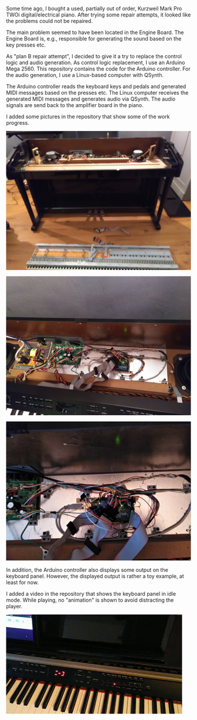 
Some time ago, I bought a used, partially out of order, Kurzweil Mark Pro TWOi digital/electrical piano.
After trying some repair attempts, it looked like the problems could not be repaired.

The main problem seemed to have been located in the Engine Board.
The Engine Board is, e.g., responsible for generating the sound based on the key presses etc.

As "plan B repair attempt", I decided to give it a try to replace the control logic and audio generation.
As control logic replacement, I use an Arduino Mega 2560.
This repository contains the code for the Arduino controller.
For the audio generation, I use a Linux-based computer with QSynth.

The Arduino controller reads the keyboard keys and pedals and generated MIDI messages based on the presses etc.
The Linux computer receives the generated MIDI messages and generates audio via QSynth.
The audio signals are send back to the amplifier board in the piano.

I added some pictures in the repository that show some of the work progress.

![Disassembled Keyboard](https://github.com/ruedigergad/kw_mp2i_kbd2midi/blob/main/keyboard_disassembled.jpg?raw=true)

![Keyboard Internals Controller Replacement](https://github.com/ruedigergad/kw_mp2i_kbd2midi/blob/main/keyboard_internals_replaced_controller.jpg?raw=true)

![Keyboard Internals Controller Replacement Close-up](https://github.com/ruedigergad/kw_mp2i_kbd2midi/blob/main/keyboard_internals_replaced_controller_2.jpg?raw=true)


In addition, the Arduino controller also displays some output on the keyboard panel.
However, the displayed output is rather a toy example, at least for now.

I added a video in the repository that shows the keyboard panel in idle mode.
While playing, no "animation" is shown to avoid distracting the player.

![Keyboard Panel Idle Animation](https://github.com/ruedigergad/kw_mp2i_kbd2midi/blob/main/keyboard_panel_idle.gif?raw=true)
